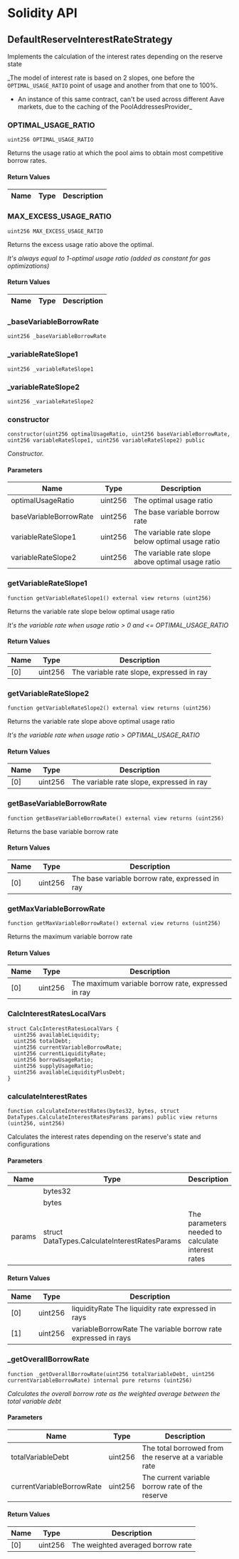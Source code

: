 # Solidity API

## DefaultReserveInterestRateStrategy

Implements the calculation of the interest rates depending on the reserve state

_The model of interest rate is based on 2 slopes, one before the `OPTIMAL_USAGE_RATIO`
point of usage and another from that one to 100%.
- An instance of this same contract, can't be used across different Aave markets, due to the caching
  of the PoolAddressesProvider_

### OPTIMAL_USAGE_RATIO

```solidity
uint256 OPTIMAL_USAGE_RATIO
```

Returns the usage ratio at which the pool aims to obtain most competitive borrow rates.

#### Return Values

| Name | Type | Description |
| ---- | ---- | ----------- |

### MAX_EXCESS_USAGE_RATIO

```solidity
uint256 MAX_EXCESS_USAGE_RATIO
```

Returns the excess usage ratio above the optimal.

_It's always equal to 1-optimal usage ratio (added as constant for gas optimizations)_

#### Return Values

| Name | Type | Description |
| ---- | ---- | ----------- |

### _baseVariableBorrowRate

```solidity
uint256 _baseVariableBorrowRate
```

### _variableRateSlope1

```solidity
uint256 _variableRateSlope1
```

### _variableRateSlope2

```solidity
uint256 _variableRateSlope2
```

### constructor

```solidity
constructor(uint256 optimalUsageRatio, uint256 baseVariableBorrowRate, uint256 variableRateSlope1, uint256 variableRateSlope2) public
```

_Constructor._

#### Parameters

| Name | Type | Description |
| ---- | ---- | ----------- |
| optimalUsageRatio | uint256 | The optimal usage ratio |
| baseVariableBorrowRate | uint256 | The base variable borrow rate |
| variableRateSlope1 | uint256 | The variable rate slope below optimal usage ratio |
| variableRateSlope2 | uint256 | The variable rate slope above optimal usage ratio |

### getVariableRateSlope1

```solidity
function getVariableRateSlope1() external view returns (uint256)
```

Returns the variable rate slope below optimal usage ratio

_It's the variable rate when usage ratio > 0 and <= OPTIMAL_USAGE_RATIO_

#### Return Values

| Name | Type | Description |
| ---- | ---- | ----------- |
| [0] | uint256 | The variable rate slope, expressed in ray |

### getVariableRateSlope2

```solidity
function getVariableRateSlope2() external view returns (uint256)
```

Returns the variable rate slope above optimal usage ratio

_It's the variable rate when usage ratio > OPTIMAL_USAGE_RATIO_

#### Return Values

| Name | Type | Description |
| ---- | ---- | ----------- |
| [0] | uint256 | The variable rate slope, expressed in ray |

### getBaseVariableBorrowRate

```solidity
function getBaseVariableBorrowRate() external view returns (uint256)
```

Returns the base variable borrow rate

#### Return Values

| Name | Type | Description |
| ---- | ---- | ----------- |
| [0] | uint256 | The base variable borrow rate, expressed in ray |

### getMaxVariableBorrowRate

```solidity
function getMaxVariableBorrowRate() external view returns (uint256)
```

Returns the maximum variable borrow rate

#### Return Values

| Name | Type | Description |
| ---- | ---- | ----------- |
| [0] | uint256 | The maximum variable borrow rate, expressed in ray |

### CalcInterestRatesLocalVars

```solidity
struct CalcInterestRatesLocalVars {
  uint256 availableLiquidity;
  uint256 totalDebt;
  uint256 currentVariableBorrowRate;
  uint256 currentLiquidityRate;
  uint256 borrowUsageRatio;
  uint256 supplyUsageRatio;
  uint256 availableLiquidityPlusDebt;
}
```

### calculateInterestRates

```solidity
function calculateInterestRates(bytes32, bytes, struct DataTypes.CalculateInterestRatesParams params) public view returns (uint256, uint256)
```

Calculates the interest rates depending on the reserve's state and configurations

#### Parameters

| Name | Type | Description |
| ---- | ---- | ----------- |
|  | bytes32 |  |
|  | bytes |  |
| params | struct DataTypes.CalculateInterestRatesParams | The parameters needed to calculate interest rates |

#### Return Values

| Name | Type | Description |
| ---- | ---- | ----------- |
| [0] | uint256 | liquidityRate The liquidity rate expressed in rays |
| [1] | uint256 | variableBorrowRate The variable borrow rate expressed in rays |

### _getOverallBorrowRate

```solidity
function _getOverallBorrowRate(uint256 totalVariableDebt, uint256 currentVariableBorrowRate) internal pure returns (uint256)
```

_Calculates the overall borrow rate as the weighted average between the total variable debt_

#### Parameters

| Name | Type | Description |
| ---- | ---- | ----------- |
| totalVariableDebt | uint256 | The total borrowed from the reserve at a variable rate |
| currentVariableBorrowRate | uint256 | The current variable borrow rate of the reserve |

#### Return Values

| Name | Type | Description |
| ---- | ---- | ----------- |
| [0] | uint256 | The weighted averaged borrow rate |

